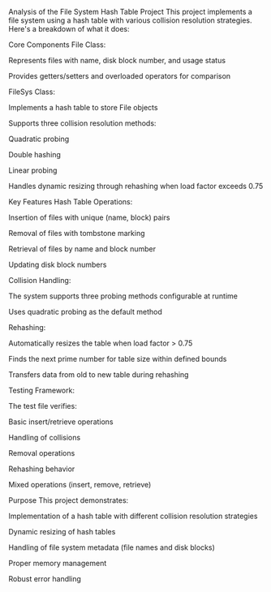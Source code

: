 Analysis of the File System Hash Table Project
This project implements a file system using a hash table with various collision resolution strategies. Here's a breakdown of what it does:

Core Components
File Class:

Represents files with name, disk block number, and usage status

Provides getters/setters and overloaded operators for comparison

FileSys Class:

Implements a hash table to store File objects

Supports three collision resolution methods:

Quadratic probing

Double hashing

Linear probing

Handles dynamic resizing through rehashing when load factor exceeds 0.75

Key Features
Hash Table Operations:

Insertion of files with unique (name, block) pairs

Removal of files with tombstone marking

Retrieval of files by name and block number

Updating disk block numbers

Collision Handling:

The system supports three probing methods configurable at runtime

Uses quadratic probing as the default method

Rehashing:

Automatically resizes the table when load factor > 0.75

Finds the next prime number for table size within defined bounds

Transfers data from old to new table during rehashing

Testing Framework:

The test file verifies:

Basic insert/retrieve operations

Handling of collisions

Removal operations

Rehashing behavior

Mixed operations (insert, remove, retrieve)

Purpose
This project demonstrates:

Implementation of a hash table with different collision resolution strategies

Dynamic resizing of hash tables

Handling of file system metadata (file names and disk blocks)

Proper memory management

Robust error handling
